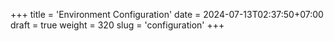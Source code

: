 +++
title = 'Environment Configuration'
date = 2024-07-13T02:37:50+07:00
draft = true
weight = 320
slug = 'configuration'
+++
